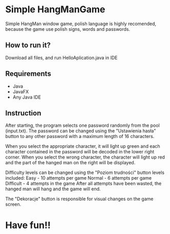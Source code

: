 # Simple HangManGame

Simple HangMan window game, polish language is highly recomended, because the game use polish signs, words and passwords.


## How to run it?
Download all files, and run HelloAplication.java in IDE

## Requirements
* Java
* JavaFX
* Any Java IDE

## Instruction
After starting, the program selects one password randomly from the pool (input.txt).
The password can be changed using the "Ustawienia hasła" button to any other password
with a maximum length of 16 characters.

When you select the appropriate character, it will light up green and each character contained in the password will be decoded in the lower right corner.
When you select the wrong character, the character will light up red and the part of the hanged man on the right will be displayed.

Difficulty levels can be changed using the "Poziom trudności" button levels included:
Easy - 10 attempts per game
Normal - 6 attempts per game
Difficult - 4 attempts in the game
After all attempts have been wasted, the hanged man will hang and the game will end.

The "Dekoracje" button is responsible for visual changes on the game screen.
# Have fun!!
